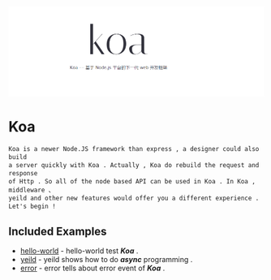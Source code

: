 
![logo](./imgs/logo.png)
	
# Koa
	
	Koa is a newer Node.JS framework than express , a designer could also build 
	a server quickly with Koa . Actually , Koa do rebuild the request and response
	of Http . So all of the node based API can be used in Koa . In Koa , middleware 、
	yeild and other new features would offer you a different experience . Let's begin !


## Included Examples


 - [hello-world](hello-world) - hello-world test ***Koa*** .
 - [yeild](yeild) - yeild shows how to do ***async*** programming .
 - [error](error) - error tells about error event of ***Koa*** .
